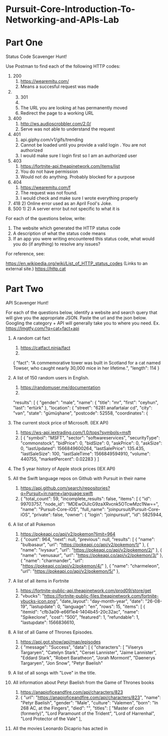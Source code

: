 # Pursuit-Core-Introduction-To-Networking-and-APIs-Lab

# Part One

Status Code Scavenger Hunt!

Use Postman to find each of the following HTTP codes:


1. 200 
    1) https://wearemitu.com/
    2) Means a succesful request was made 
1. 3) 301
    1) 
    2) The URL you are looking at has permanently moved 
    3) Redirect the page to a working URL
1. 400
    1) http://ws.audioscrobbler.com/2.0/
    2) Serve was not able to understand the request 
1. 401
    1) api.giphy.com/v1/gifs/trending
    2) Cannot be loaded until you provide a valid login . You are not authorized 
    3) I would make sure I login first so I am an authorized user 
1. 403
    1) https://fortnite-api.theapinetwork.com/items/list
    2) You do not have permission 
    3) Would not do anything. Probably blocked for a purpose
1. 404
    1) https://wearemitu.com/f
    2) The request was not found. 
    3) I would check and make sure I wrote everything properly 
1. 418
    2) Online error used as an April Fool's Joke. 
1. 500
    1)
    2) A server error but not specific to what it is 


For each of the questions below, write:

1. The website which generated the HTTP status code
2. A description of what the status code means
3. If an app you were writing encountered this status code, what would you do (if anything) to resolve any issues?




For reference, see:

https://en.wikipedia.org/wiki/List_of_HTTP_status_codes (Links to an external site.)
https://http.cat


# Part Two

API Scavenger Hunt!

For each of the questions below, identify a website and search query that will give you the appropriate JSON.  Paste the url and the json below.  Googling the category + API will generally take you to where you need.  Ex. https://lmgtfy.com/?q=cat+fact+api

1. A random cat fact
    1) https://catfact.ninja/fact
    2)
    {
    "fact": "A commemorative tower was built in Scotland for a cat named Towser, who caught nearly 30,000 mice in her lifetime.",
    "length": 114
    }
1. A list of 150 random users in English.
    1) https://randomuser.me/documentation
    2)
    "results": [
    {
    "gender": "male",
    "name": {
    "title": "mr",
    "first": "ceyhun",
    "last": "ertürk"
    },
    "location": {
    "street": "6281 anafartalar cd",
    "city": "van",
    "state": "gümüşhane",
    "postcode": 52558,
    "coordinates": {
    
1. The current stock price of Microsoft. (IEX API)
    1)  https://ws-api.iextrading.com/1.0/tops?symbols=msft
    2) [
    {
    "symbol": "MSFT",
    "sector": "softwareservices",
    "securityType": "commonstock",
    "bidPrice": 0,
    "bidSize": 0,
    "askPrice": 0,
    "askSize": 0,
    "lastUpdated": 1566849600264,
    "lastSalePrice": 135.435,
    "lastSaleSize": 100,
    "lastSaleTime": 1566849594910,
    "volume": 440755,
    "marketPercent": 0.02283
    }
    ]
1. The 5 year history of Apple stock prices (IEX API)

1. All the Swift language repos on Github with Pursuit in their name
    1) https://api.github.com/search/repositories?q=Pursuit+in:name+language:swift
    2) {
    "total_count": 59,
    "incomplete_results": false,
    "items": [
    {
    "id": 99703757,
    "node_id": "MDEwOlJlcG9zaXRvcnk5OTcwMzc1Nw==",
    "name": "Pursuit-Core-iOS",
    "full_name": "joinpursuit/Pursuit-Core-iOS",
    "private": false,
    "owner": {
    "login": "joinpursuit",
    "id": 5825944,
    

1. A list of all Pokemon
    1) https://pokeapi.co/api/v2/pokemon?limit=964
    2) {
    "count": 964,
    "next": null,
    "previous": null,
    "results": [
    {
    "name": "bulbasaur",
    "url": "https://pokeapi.co/api/v2/pokemon/1/"
    },
    {
    "name": "ivysaur",
    "url": "https://pokeapi.co/api/v2/pokemon/2/"
    },
    {
    "name": "venusaur",
    "url": "https://pokeapi.co/api/v2/pokemon/3/"
    },
    {
    "name": "charmander",
    "url": "https://pokeapi.co/api/v2/pokemon/4/"
    },
    {
    "name": "charmeleon",
    "url": "https://pokeapi.co/api/v2/pokemon/5/"
    },
    
1. A list of all items in Fortnite

    1) https://fortnite-public-api.theapinetwork.com/prod09/store/get
    2)   "vbucks": "https://fortnite-public-files.theapinetwork.com/fortnite-vbucks-icon.png",
    "date_layout": "day-month-year",
    "date": "26-08-19",
    "lastupdate": 0,
    "language": "en",
    "rows": 15,
    "items": [
    {
    "itemid": "cfb3a09-e66f1e4-1404b45-20c32ac",
    "name": "Spikeclone",
    "cost": "500",
    "featured": 1,
    "refundable": 1,
    "lastupdate": 1566836610,
    
1. A list of all Game of Thrones Episodes.
    1) https://api.got.show/api/map/episodes
    2) {
    "message": "Success",
    "data": [
    {
    "characters": [
    "Viserys Targaryen",
    "Catelyn Stark",
    "Cersei Lannister",
    "Jaime Lannister",
    "Eddard Stark",
    "Robert Baratheon",
    "Jorah Mormont",
    "Daenerys Targaryen",
    "Jon Snow",
    "Petyr Baelish"
    
1. A list of all songs with "Love" in the title.

1. All information about Petyr Baelish from the Game of Thrones books
    1) https://anapioficeandfire.com/api/characters/823
    2) {
    "url": "https://anapioficeandfire.com/api/characters/823",
    "name": "Petyr Baelish",
    "gender": "Male",
    "culture": "Valemen",
    "born": "In 268 AC, at the Fingers",
    "died": "",
    "titles": [
    "Master of coin (formerly)",
    "Lord Paramount of the Trident",
    "Lord of Harrenhal",
    "Lord Protector of the Vale"
    ],

1. All the movies Leonardo Dicaprio has acted in
